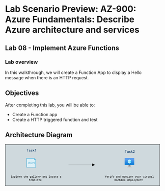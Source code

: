 # Lab Scenario Preview: AZ-900: Azure Fundamentals: Describe Azure architecture and services

## Lab 08 - Implement Azure Functions

### Lab overview

In this walkthrough, we will create a Function App to display a Hello message when there is an HTTP request.

## Objectives

After completing this lab, you will be able to:

- Create a Function app
- Create a HTTP triggered function and test

## Architecture Diagram

![](../images/az900lab09.PNG)
